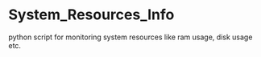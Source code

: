 # System_Resources_Info
 python script for monitoring system resources like ram usage, disk usage etc.
